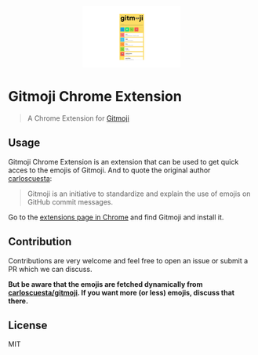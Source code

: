 <p align="center">
	<a href="https://github.com/adambrgmn/gitmoji-chrome">
		<img src="https://raw.githubusercontent.com/adambrgmn/gitmoji-chrome/master/screenshots/screenshot-main.png" width="200" alt="gitmoji">
	</a>
</p>

# Gitmoji Chrome Extension

> A Chrome Extension for [Gitmoji](https://github.com/carloscuesta/gitmoji/)

## Usage

Gitmoji Chrome Extension is an extension that can be used to get quick acces to
the emojis of Gitmoji. And to quote the original author
[carloscuesta](https://github.com/carloscuesta):

> Gitmoji is an initiative to standardize and explain the use of emojis on
> GitHub commit messages.

Go to the
[extensions page in Chrome](https://chrome.google.com/webstore/detail/gitmoji/jhhfejfgefheljcenfehikpfmmpglhca)
and find Gitmoji and install it.

## Contribution

Contributions are very welcome and feel free to open an issue or submit a PR
which we can discuss.

**But be aware that the emojis are fetched dynamically from
[carloscuesta/gitmoji](https://github.com/carloscuesta/gitmoji). If you want
more (or less) emojis, discuss that there.**

## License

MIT
